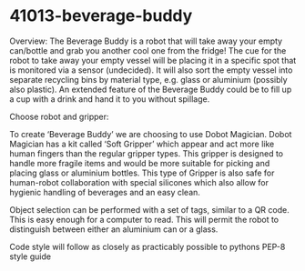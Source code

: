 # 41013-beverage-buddy
Overview:
The Beverage Buddy is a robot that will take away your empty can/bottle and grab you another cool one from the fridge! The cue for the robot to take away your empty vessel will be placing it in a specific spot that is monitored via a sensor (undecided). It will also sort the empty vessel into separate recycling bins by material type, e.g. glass or aluminium (possibly also plastic). An extended feature of the Beverage Buddy could be to fill up a cup with a drink and hand it to you without spillage.

Choose robot and gripper:

To create ‘Beverage Buddy’ we are choosing to use Dobot Magician. Dobot Magician has a kit called ‘Soft Gripper’ which appear and act more like human fingers than the regular gripper types. This gripper is designed to handle more fragile items and would be more suitable for picking and placing glass or aluminium bottles. This type of Gripper is also safe for human-robot collaboration with special silicones which also allow for hygienic handling of beverages and an easy clean.

Object selection can be performed with a set of tags, similar to a QR code. This is easy enough for a computer to read. This will permit the robot to distinguish between either an aluminium can or a glass.

Code style will follow as closely as practicably possible to pythons PEP-8 style guide
